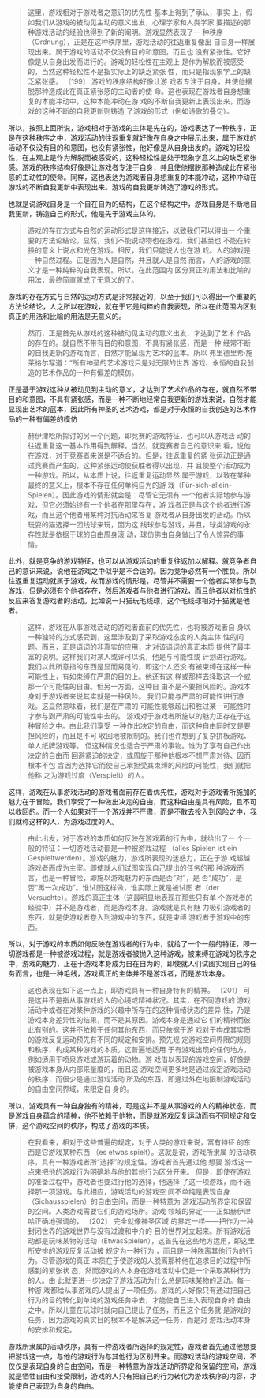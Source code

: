 <blockquote data-pid="HiYkd2S1">这里，游戏相对于游戏者之意识的优先性 基本上得到了承认，事实 上，假如我们从游戏的被动见主动的意义出发，心理学家和人类学家 要描述的那种游戏活动的经验也得到了新的阐明。游戏显然表现了一 种秩序（Ordnung），正是在这种秩序里，游戏活动的往返重复像出 自自身一样展现出来。属于游戏的活动不仅没有目的和意图，而且也 没有紧张性。它好像是从自身出发而进行的。游戏的轻松性在主观上 是作为解脱而被感受的，当然这种轻松性不是指实际上的缺乏紧张 性，而只是指现象学上的缺乏紧张感。 〔199〕 游戏的秩序结构好像让游 戏者专注于自身，并使他摆脱那种造成此在真正紧张感的主动者的使 命。这也表现在游戏者自身想重复的本能冲动中，这种本能冲动在游 戏的不断自我更新上表现出来，而游戏的这种不断的自我更新则铸造 了游戏的形式（例如诗歌的叠句）。</blockquote><p data-pid="tTS5lLzB">所以，按照上面所说，游戏相对于游戏的主体是先在的，游戏表达了一种秩序，正是在这种秩序之中，游戏活动的往返重复就好像在自身之中展示出来，属于游戏的活动不仅没有目的和意图，也没有紧张性，他好像是从自身出发的。游戏的轻松性，在主观上是作为解脱而被感受的，这种轻松性是处于现象学意义上的缺乏紧张感。游戏的秩序结构好像是让游戏者专注于自身，并且使他摆脱那种造成此在紧张感的主动性的使命。同样，这也表达为游戏者自身想重复的本能冲动，这种冲动在游戏的不断自我更新中表现出来。游戏的自我更新铸造了游戏的形式。</p><p data-pid="STNZK7JS">也就是说游戏自身是一个自在自为的结构，在这个结构之中，游戏自身是不断地自我更新，铸造自己的形式，他是先于游戏主体的。</p><blockquote data-pid="1YUqDHCR">游戏的存在方式与自然的运动形式是这样接近，以致我们可以得出一 个重要的方法论结论。显然，我们不能说动物也在游戏，我们甚至也 不能在转换的意义上说水和光在游戏。相反，我们只能说人也在游 戏。人的游戏是一种自然过程。正是因为人是自然，并且就人是自然 而言，人的游戏的意义才是一种纯粹的自我表现。所以，在此范围内 区分真正的用法和比喻的用法，最终简直就成了无意义的了。</blockquote><p data-pid="cmACLy1h">游戏的存在方式与自然的运动方式是非常接近的，以至于我们可以得出一个重要的方法论结论，人之所以在游戏，就在于它是纯粹的自我表现，所以在此范围内区别真正的用法和比喻的用法是无意义的。</p><blockquote data-pid="v4p0BzFC">然而，正是首先从游戏的这种被动见主动的意义出发，才达到了艺术 作品的存在的。就自然不带有目的和意图，不具有紧张感，而是一种 经常不断的自我更新的游戏而言，自然才能呈现为艺术的蓝本。所以 弗里德里希·施莱格尔写道：“所有神圣的艺术游戏只是对无限的世界 游戏、永恒的自我创造的艺术作品的一种有偏差的模仿。</blockquote><p data-pid="Ys7nLpUJ">正是基于游戏这种从被动见到主动的意义，才达到了艺术作品的存在，就自然不带目的和意图，不具有紧张感，而是一种不断地经常自我更新的游戏来说，自然才能显现出艺术的蓝本，因此所有神圣的艺术游戏，都是对于永恒的自我创造的艺术作品的一种有偏差的模仿</p><blockquote data-pid="Z6G0dsc1">赫伊津哈所探讨的另一个问题，即竞赛的游戏特征，也可以从游戏活 动的往返重复这一基本作用得到解释。当然，就竞赛者自己的意识来 看，说他在游戏，对于竞赛者来说是不适合的。但是，往返重复的紧 张运动正是通过竞赛而产生的，这种紧张运动使获胜者得以出现，并 且使整个活动成为一种游戏。所以，从本质上说，往返重复运动显然 属于游戏，以致在某种最终的意义上，根本不存在任何单纯自为的游 戏（Für-sich-allein-Spielen）。因此游戏的情形就会是：尽管它无须有 一个他者实际地参与游戏，但它必须始终有一个他者在那里存在，游 戏者正是与这个他者进行游戏，而且这个他者用某种对抗活动来答复 游戏者从自身出发的活动。所以玩耍的猫选择一团线球来玩，因为这 线球参与游戏，并且，球类游戏的永存性就是依据于球的自由周身滚 动，球仿佛由自身做出了令人惊异的事情。</blockquote><p data-pid="WbGUmDma">此外，就是竞争的游戏特征，也可以从游戏活动的重复往返加以解释。就竞争者自己的意识来说，说他在游戏之中似乎是不合适的。因为竞争必然有一个胜负。所以往返重复运动就属于游戏，故而游戏的情形是，尽管并不需要一个他者实际参与到游戏，但是必须有个他者存在，然后游戏者与他者进行游戏，而且他者以对抗性的反应来答复游戏者的活动。比如说一只猫玩毛线球，这个毛线球相对于猫就是他者。</p><blockquote data-pid="Px6Yfctf">这样，游戏在从事游戏活动的游戏者面前的优先性，也将被游戏者自 身以一种独特的方式感受到，这里涉及到了采取游戏态度的人类主体 性的问题。而且，正是语词的非真实的应用，才对该语词的真正本质 提供了最丰富的说明。这样我们对某人或许可以说，他是与可能性或 计划进行游戏。我们以此所意指的东西是显而易见的，即这个人还没 有被束缚在这样一种可能性上，有如束缚在严肃的目的上。他还有这 样或那样去择取这一个或那一个可能性的自由。但另一方面，这种自 由不是不要担风险的。游戏本身对于游戏者来说其实就是一种风险。 我们只能与严肃的可能性进行游戏。这显然意味着，我们是在严肃的 可能性能够超出和胜过某一可能性时才参与到严肃的可能性中去的。 游戏对于游戏者所施以的魅力正存在于这种冒险之中。由此我们享受 一种作出决定的自由，而这种自由同时又是要担风险的，而且是不可 收回地被限制的。我们也许想到了复杂拼板游戏、单人纸牌游戏等。 但这种情况也适合于严肃的事物。谁为了享有自己作出决定的自由而 回避紧迫的决定，或周旋于那种他根本不想严肃对待、因而根本不包 含因为选择它而使自己承担受其束缚的风险的可能性，我们就把他称 之为游戏过度（Verspielt）的人。 </blockquote><p data-pid="PRglClnZ">这样，游戏在从事游戏活动的游戏者面前存在着优先性，游戏对于游戏者所施加的魅力在于冒险，我们享受了一种做出决定的自由，而这种自由是具有风险，且不可以收回的。而一个人如果对于一个游戏并不严肃，而是不敢去投入到风险之中，我们就称这样的人，为游戏过度的人。</p><blockquote data-pid="y8ML70G0">由此出发，对于游戏的本质如何反映在游戏着的行为中，就给出了一 个一般的特征：一切游戏活动都是一种被游戏过程 （alles Spielen ist ein Gespieltwerden）。游戏的魅力，游戏所表现的迷惑力，正在于游 戏超越游戏者而成为主宰。即使就人们试图实现自己提出的任务的那 种游戏而言，也是一种冒险，即施以游戏魅力的东西是否“对”，是 否“成功”，是否“再一次成功”。谁试图这样做，谁实际上就是被试图 者（der Versuchte）。游戏的真正主体（这最明显地表现在那些只有单 个游戏者的经验中）并不是游戏者，而是游戏本身。游戏就是具有魅 力吸引游戏者的东西，就是使游戏者卷入到游戏中的东西，就是束缚 游戏者于游戏中的东西。 </blockquote><p data-pid="7z4AEsOm">所以，对于游戏的本质如何反映在游戏者的行为中，就给了一个一般的特征，即一切游戏都是一种被游戏过程，就是游戏者被抛入这种游戏，被束缚在游戏的秩序之中，游戏的魅力，正在于游戏本身成为自在自为的，即使就人们试图实现自己的任务而言，也是一种毛线，游戏真正的主体并不是游戏者，而是游戏本身。</p><blockquote data-pid="WHuuYlW-">这也表现在如下这一点上，即游戏具有一种自身特有的精神。 〔201〕 可 是这并不是指从事游戏的人的心境或精神状况。其实，在不同游戏的 游戏活动中或者在对某种游戏的兴趣中所存在的这种情绪状态的差异 性，乃是游戏本身差异性的结果，而不是其原因。游戏本身是通过它 们的精神而彼此有别的。这并不依赖于任何其他东西，而只依据于游 戏对于构成其实质的游戏反复运动预先有不同的规定和安排。预先规 定游戏空间界限的规则和秩序，构成某种游戏的本质。这普遍地适用 于有游戏出现的任何地方，例如适用于喷泉游戏或游玩着的动物。游 戏借以表现的游戏空间，好像是被游戏本身从内部来量度的，而且这 游戏空间更多地是通过规定游戏活动的秩序，而很少是通过游戏活动 所及的东西，即通过外在地限制游戏活动的自由空间界域，来限定自 身的。 </blockquote><p data-pid="1wxRS-Lf">所以，游戏具有一种自身独有的精神，可是这并不是从事游戏的人的精神状态，而是游戏自身蕴含的精神，他不依赖于他物，而是就游戏反复运动而有不同规定和安排，这个游戏空间的秩序，构成了游戏的本质。</p><blockquote data-pid="0DH12I7o">在我看来，相对于这些普遍的规定，对于人类的游戏来说，富有特征 的东西是它游戏某种东西 （es etwas spielt）。这就是说，游戏所隶属 的活动秩序，具有一种游戏者所“选择”的规定性。游戏者首先通过他 想要 游戏这一点来把他的游戏行为明确地与他的其他行为区分开来。 但是，即使在游戏的准备过程中，游戏者也要进行他的选择，他选择 了这一项游戏，而不选择那一项游戏。与此相应，游戏活动的游戏空 间不单纯是表现自身（Sichausspielen）的自由空间，而是一种特意为 游戏活动所界定和保留的空间。人类游戏需要它们的游戏场所。游戏 领域的界定——正如赫伊津哈正确地强调的， 〔202〕 完全就像神圣区域 的界定一样——把作为一种封闭世界的游戏世界与没有过渡和中介的 目的世界对立起来。所有游戏活动都是玩味某物的活动（EtwasSpielen），这首先在这些地方运用，即这里所安排的游戏反复活动被 规定为一种行为 ，而且是一种脱离其他行为的行为。尽管游戏的真正 本质在于使游戏的人脱离那种他在追求目的过程中所感到的紧张状 态，然而游戏的人本身在游戏活动中仍是一个采取某种行为的人。由 此就更进一步决定了游戏活动为什么总是玩味某物的活动。每一种游 戏都给从事游戏的人提出了一项任务。游戏的人好像只有通过把自己 行为的目的转化到单纯的游戏任务中去，才能使自己进入表现自身的 自由之中。所以儿童在玩球时就向自己提出了任务，而且这个任务就 是游戏的任务，因为游戏的真实目的根本不是解决这一任务，而是对 游戏活动本身的安排和规定。</blockquote><p data-pid="veJ_DgLs">游戏所隶属的活动秩序，具有一种游戏者所选择的规定性，游戏者首先通过他想要把游戏这一点，与他的游戏行为与其他行为区别开来。而游戏活动的游戏空间，不仅仅是表现自身的自由空间，而是一种特意为游戏活动所界定和保留的空间，游戏就是牺牲自由和接受限制，游戏的人只有把自己的行为转化为游戏秩序的内容，才能使自己表现为自身的自由。</p>